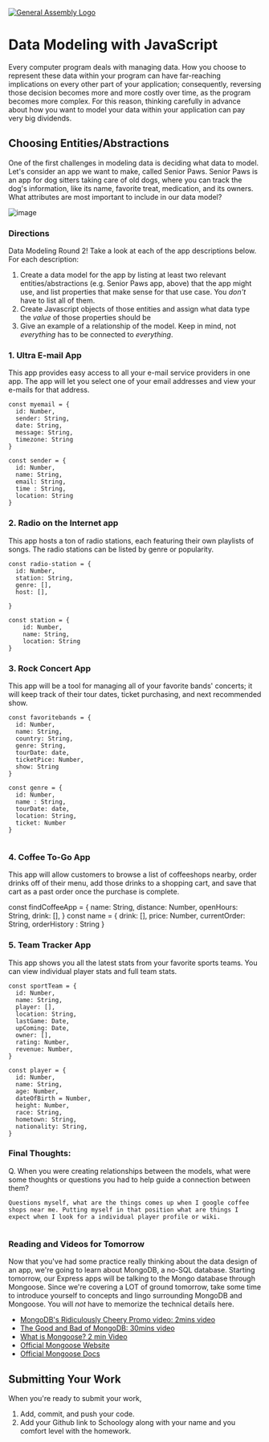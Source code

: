 [![General Assembly Logo](https://camo.githubusercontent.com/1a91b05b8f4d44b5bbfb83abac2b0996d8e26c92/687474703a2f2f692e696d6775722e636f6d2f6b6538555354712e706e67)](https://generalassemb.ly/education/web-development-immersive)

# Data Modeling with JavaScript

Every computer program deals with managing data. How you choose to represent
these data within your program can have far-reaching implications on every other
part of your application; consequently, reversing those decision becomes more
and more costly over time, as the program becomes more complex. For this reason,
thinking carefully in advance about how you want to model your data within your
application can pay very big dividends.

## Choosing Entities/Abstractions

One of the first challenges in modeling data is deciding what data to model.
Let's consider an app we want to make, called Senior Paws. Senior Paws is an app for dog sitters taking care of old dogs, where you can track the dog's information, like its name, favorite treat, medication, and its owners. What attributes are most important to include in our data model?

![image](data_modeling.png)


### Directions

Data Modeling Round 2! Take a look at each of the app descriptions below. For each description:
  1. Create a data model for the app by listing at least two relevant
entities/abstractions (e.g. Senior Paws app, above) that the app might use, and list properties that make sense for that use case. You *don't* have to list all of them.
  1. Create Javascript objects of those entities and assign what data type the _value_ of those properties should be
  1. Give an example of a relationship of the model. Keep in mind, not _everything_ has to be connected to _everything_.

### 1. Ultra E-mail App

This app provides easy access to all your e-mail service providers in one app. The app will let you select one of your email addresses and view your e-mails for that address.

```
const myemail = {
  id: Number,
  sender: String,
  date: String,
  message: String,
  timezone: String
}

const sender = {
  id: Number,
  name: String,
  email: String,
  time : String,
  location: String
}
```

### 2. Radio on the Internet app

This app hosts a ton of radio stations, each featuring their own playlists of songs. The radio stations can be listed by genre or popularity.


```
const radio-station = {
  id: Number,
  station: String,
  genre: [], 
  host: [], 

}

const station = {
    id: Number,
    name: String,
    location: String
}

```

### 3. Rock Concert App

This app will be a tool for managing all of your favorite bands' concerts; it will keep track of their tour dates, ticket purchasing, and next recommended show.

```
const favoritebands = {
  id: Number,
  name: String,
  country: String,
  genre: String,
  tourDate: date,
  ticketPice: Number,
  show: String
}

const genre = {
  id: Number,
  name : String,
  tourDate: date,
  location: String,
  ticket: Number
}


```

### 4. Coffee To-Go App

This app will allow customers to browse a list of coffeeshops nearby, order drinks off of their menu, add those drinks to a shopping cart, and save that cart as a past order once the purchase is complete.

const findCoffeeApp = {
  name: String, 
  distance: Number,
  openHours: String,
  drink: [],
}
const name = {
    drink: [],
    price: Number,
    currentOrder: String,
    orderHistory : String
}

### 5. Team Tracker App

This app shows you all the latest stats from your favorite sports teams. You can view individual player stats and full team stats.

```
const sportTeam = {
  id: Number,
  name: String,
  player: [],
  location: String,
  lastGame: Date,
  upComing: Date,
  owner: [],
  rating: Number,
  revenue: Number,
}

const player = {
  id: Number,
  name: String,
  age: Number,
  dateOfBirth = Number,
  height: Number,
  race: String,
  hometown: String,
  nationality: String,
}
```


### Final Thoughts:

Q. When you were creating relationships between the models, what were some thoughts or questions you had to help guide a connection between them?

```
Questions myself, what are the things comes up when I google coffee shops near me. Putting myself in that position what are things I expect when I look for a individual player profile or wiki. 


```

### Reading and Videos for Tomorrow
Now that you've had some practice really thinking about the data design of an app, we're going to learn about MongoDB, a no-SQL database. Starting tomorrow, our Express apps will be talking to the Mongo database through Mongoose. Since we're covering a LOT of ground tomorrow, take some time to introduce yourself to concepts and lingo surrounding MongoDB and Mongoose. You will _not_ have to memorize the technical details here.

- [MongoDB's Ridiculously Cheery Promo video: 2mins video](https://www.youtube.com/watch?v=CvIr-2lMLsk)
- [The Good and Bad of MongoDB: 30mins video](https://www.youtube.com/watch?v=hWxnRi_WXtg)
- [What is Mongoose? 2 min Video](https://www.youtube.com/watch?v=swWRUvluSkE)
- [Official Mongoose Website](http://mongoosejs.com/index.html)
- [Official Mongoose Docs](http://mongoosejs.com/docs/index.html)

## Submitting Your Work

  When you're ready to submit your work,

  1. Add, commit, and push your code.
  2. Add your Github link to Schoology along with your name and you comfort level with the homework.
